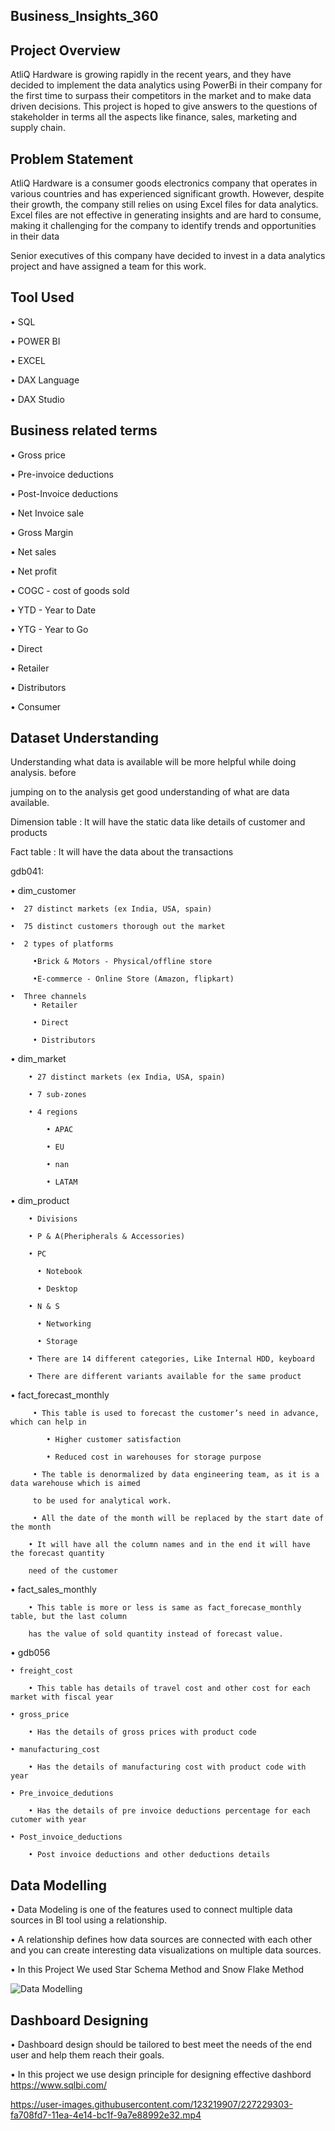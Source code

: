 ## Business_Insights_360


## Project Overview

AtliQ Hardware is growing rapidly in the recent years, and they have decided to implement the data analytics using PowerBi in their company for the first time to surpass their competitors in the market and to make data driven decisions. This project is hoped to give answers to the questions of stakeholder in terms all the aspects like finance, sales, marketing and supply chain.

## Problem Statement
AtliQ Hardware is a consumer goods electronics company that operates in various countries and has experienced significant growth. However, despite their growth, the company still relies on using Excel files for data analytics. Excel files are not effective in generating insights and are hard to consume, making it challenging for the company to identify trends and opportunities in their data

Senior executives of this company have decided to invest in a data analytics project and have assigned a team for this work.

## Tool Used

• SQL

• POWER BI

• EXCEL

• DAX Language

• DAX Studio

## Business related terms

• Gross price

• Pre-invoice deductions

• Post-Invoice deductions

• Net Invoice sale

• Gross Margin

• Net sales

• Net profit

• COGC - cost of goods sold

• YTD - Year to Date

• YTG - Year to Go

• Direct

• Retailer

• Distributors

• Consumer


## Dataset Understanding

Understanding what data is available will be more helpful while doing analysis. before 

jumping on to the analysis get good understanding of what are data available.

Dimension table : It will have the static data like details of customer and products

Fact table : It will have the data about the transactions

gdb041:

•  dim_customer

    •  27 distinct markets (ex India, USA, spain)
    
    •  75 distinct customers thorough out the market
  
    •  2 types of platforms
   
         •Brick & Motors - Physical/offline store
         
         •E-commerce - Online Store (Amazon, flipkart)
         
    •  Three channels
         • Retailer
         
         • Direct
         
         • Distributors
         
• dim_market

        • 27 distinct markets (ex India, USA, spain)
        
        • 7 sub-zones
        
        • 4 regions
        
            • APAC
            
            • EU
            
            • nan
            
            • LATAM
• dim_product

        • Divisions
        
        • P & A(Pheripherals & Accessories)
        
        • PC
        
          • Notebook
          
          • Desktop
          
        • N & S
        
          • Networking
          
          • Storage
          
        • There are 14 different categories, Like Internal HDD, keyboard
        
        • There are different variants available for the same product
        
   • fact_forecast_monthly
   
         • This table is used to forecast the customer’s need in advance, which can help in
         
            • Higher customer satisfaction
            
            • Reduced cost in warehouses for storage purpose
            
         • The table is denormalized by data engineering team, as it is a data warehouse which is aimed
         
         to be used for analytical work.
         
         • All the date of the month will be replaced by the start date of the month
         
        • It will have all the column names and in the end it will have the forecast quantity 
        
        need of the customer
        
   • fact_sales_monthly
   
        • This table is more or less is same as fact_forecase_monthly table, but the last column 
        
        has the value of sold quantity instead of forecast value.
        
• gdb056

    • freight_cost
    
        • This table has details of travel cost and other cost for each market with fiscal year
        
    • gross_price
    
        • Has the details of gross prices with product code
        
    • manufacturing_cost
    
        • Has the details of manufacturing cost with product code with year
        
    • Pre_invoice_dedutions
    
        • Has the details of pre invoice deductions percentage for each cutomer with year
        
    • Post_invoice_deductions

        • Post invoice deductions and other deductions details


## Data Modelling

• Data Modeling is one of the features used to connect multiple data sources in BI tool using a relationship. 

• A relationship defines how data sources are connected with each other and you can create interesting data visualizations on multiple data sources.

• In this Project We used Star Schema Method and Snow Flake Method

![Data Modelling](https://user-images.githubusercontent.com/123219907/227214523-be1eba8f-924a-435b-9c01-8c759be077fc.png)


## Dashboard Designing

 • Dashboard design should be tailored to best meet the needs of the end user and help them reach their goals.
 
 • In this project we use design principle for designing effective dashbord https://www.sqlbi.com/
 
 
 


https://user-images.githubusercontent.com/123219907/227229303-fa708fd7-11ea-4e14-bc1f-9a7e88992e32.mp4






